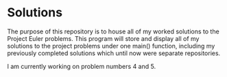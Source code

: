 # Solutions
The purpose of this repository is to house all of my worked solutions to the Project Euler problems.
This program will store and display all of my solutions to the project problems under one main() function,
including my previously completed solutions which until now were separate repositories.

I am currently working on problem numbers 4 and 5.
